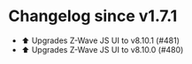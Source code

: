 # Changelog since v1.7.1
- ⬆️ Upgrades Z-Wave JS UI to v8.10.1 (#481) 
- ⬆️ Upgrades Z-Wave JS UI to v8.10.0 (#480) 
